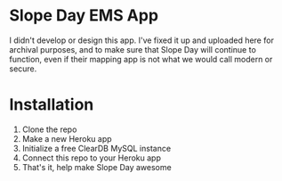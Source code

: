 # Slope Day EMS App
I didn't develop or design this app.
I've fixed it up and uploaded here for archival purposes, and to make sure that Slope Day will continue to function,
even if their mapping app is not what we would call modern or secure.

# Installation
1. Clone the repo
2. Make a new Heroku app
3. Initialize a free ClearDB MySQL instance
4. Connect this repo to your Heroku app
5. That's it, help make Slope Day awesome